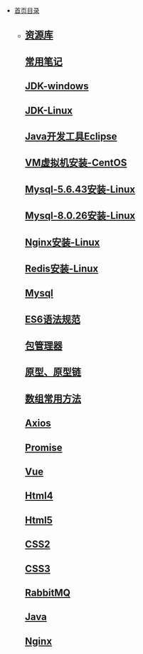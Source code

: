 - [首页目录](/)

    - ## [资源库](资源.md)

      ## [常用笔记](常用笔记.md)

      ## [JDK-windows ](/JDK-windows/)

      ## [JDK-Linux](/JDK-Linux/)

      ## [Java开发工具Eclipse](/Java开发工具Eclipse/)

      ## [VM虚拟机安装-CentOS](/VM虚拟机安装-CentOS/)

      ## [Mysql-5.6.43安装-Linux](/Mysql-5.6.43安装-Linux/)

      ## [Mysql-8.0.26安装-Linux](/Mysql-8.0.26安装-Linux/)

      ## [Nginx安装-Linux](/Nginx安装-Linux/)

      ## [Redis安装-Linux](/Redis安装-Linux/)

      ## [Mysql](/mysql/)

      ## [ES6语法规范](/ES6语法规范/)

      ## [包管理器](/包管理器/)

      ## [原型、原型链](/原型、原型链/)

      ## [数组常用方法](/数组常用方法/)

      ## [Axios](/Axios/)

      ## [Promise](/Promise/)

      ## [Vue](/Vue/)

      ## [Html4](/Html4/)

      ## [Html5](/Html5/)

      ## [CSS2](/CSS2/)

      ## [CSS3](/CSS3/)

      ## [RabbitMQ](/RabbitMQ/)

      ## [Java](/java/)

      ## [Nginx](/Nginx/)

  
